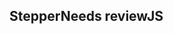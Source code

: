 <h2>Stepper<span class="status review">Needs review</span><span class="status complete">JS</span></h2>
